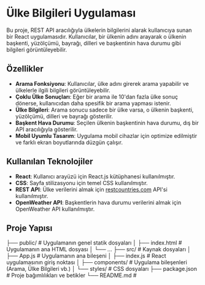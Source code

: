 # Ülke Bilgileri Uygulaması
Bu proje, REST API aracılığıyla ülkelerin bilgilerini alarak kullanıcıya sunan bir React uygulamasıdır. Kullanıcılar, bir ülkenin adını arayarak o ülkenin başkenti, yüzölçümü, bayrağı, dilleri ve başkentinin hava durumu gibi bilgileri görüntüleyebilir.


## Özellikler

- **Arama Fonksiyonu**: Kullanıcılar, ülke adını girerek arama yapabilir ve ülkelerle ilgili bilgileri görüntüleyebilir.
- **Çoklu Ülke Sonuçları**: Eğer bir arama ile 10'dan fazla ülke sonuç dönerse, kullanıcıdan daha spesifik bir arama yapması istenir.
- **Ülke Bilgileri**: Arama sonucu sadece bir ülke varsa, o ülkenin başkenti, yüzölçümü, dilleri ve bayrağı gösterilir.
- **Başkent Hava Durumu**: Seçilen ülkenin başkentinin hava durumu, dış bir API aracılığıyla gösterilir.
- **Mobil Uyumlu Tasarım**: Uygulama mobil cihazlar için optimize edilmiştir ve farklı ekran boyutlarında düzgün çalışır.


## Kullanılan Teknolojiler

- **React**: Kullanıcı arayüzü için React.js kütüphanesi kullanılmıştır.
- **CSS**: Sayfa stilizasyonu için temel CSS kullanılmıştır.
- **REST API**: Ülke verilerini almak için [restcountries.com](https://restcountries.com/) API'si kullanılmıştır.
- **OpenWeather API**: Başkentlerin hava durumu verilerini almak için OpenWeather API kullanılmıştır.

## Proje Yapısı

├── public/ # Uygulamanın genel statik dosyaları │ ├── index.html # Uygulamanın ana HTML dosyası │ └── ... ├── src/ # Kaynak dosyaları │ ├── App.js # Uygulamanın ana bileşeni │ ├── index.js # React uygulamasının giriş noktası │ ├── components/ # Uygulama bileşenleri (Arama, Ülke Bilgileri vb.) │ └── styles/ # CSS dosyaları ├── package.json # Proje bağımlılıkları ve betikler └── README.md #